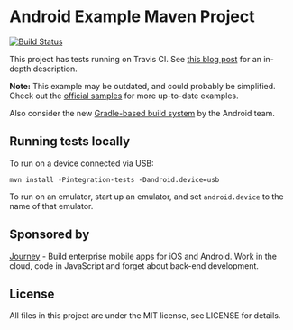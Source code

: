 # Android Example Maven Project

[![Build Status](https://travis-ci.org/embarkmobile/android-maven-example.png?branch=master)](https://travis-ci.org/embarkmobile/android-maven-example)

This project has tests running on Travis CI. See [this blog post](http://rkistner.github.com/android/2013/02/05/android-builds-on-travis-ci/) for an in-depth description.

**Note:** This example may be outdated, and could probably be simplified.
Check out the [official samples](https://code.google.com/p/maven-android-plugin/wiki/Samples) for more up-to-date examples.

Also consider the new [Gradle-based build system](http://tools.android.com/tech-docs/new-build-system) by the Android team.

## Running tests locally

To run on a device connected via USB:

    mvn install -Pintegration-tests -Dandroid.device=usb

To run on an emulator, start up an emulator, and set `android.device` to the name of that emulator.

## Sponsored by

[Journey][1] - Build enterprise mobile apps for iOS and Android. Work in the cloud, code in JavaScript and forget about back-end development.

## License

All files in this project are under the MIT license, see LICENSE for details.

[1]: http://journeyapps.com
